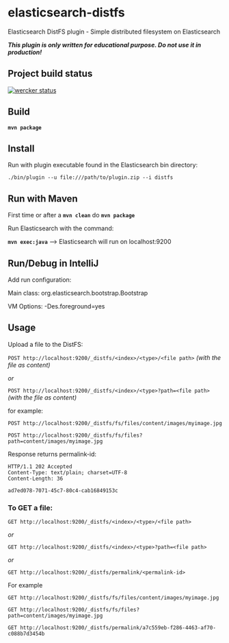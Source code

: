 # elasticsearch-distfs
Elasticsearch DistFS plugin - Simple distributed filesystem on Elasticsearch

***This plugin is only written for educational purpose. Do not use it in production!***

## Project build status
[![wercker status](https://app.wercker.com/status/1d899d8dce7aae8c7887d2d38af45830/m/master "wercker status")](https://app.wercker.com/project/bykey/1d899d8dce7aae8c7887d2d38af45830)

## Build
**`mvn package`**

## Install
Run with plugin executable found in the Elasticsearch bin directory:

`
./bin/plugin --u file:///path/to/plugin.zip --i distfs
`
## Run with Maven

First time or after a **`mvn clean`** do **`mvn package`**

Run Elasticsearch with the command:

**`mvn exec:java`**  --> Elasticsearch will run on localhost:9200

## Run/Debug in IntelliJ
Add run configuration:

Main class: org.elasticsearch.bootstrap.Bootstrap

VM Options: -Des.foreground=yes

## Usage
Upload a file to the DistFS:

```POST http://localhost:9200/_distfs/<index>/<type>/<file path>``` *(with the file as content)*

*or*

```POST http://localhost:9200/_distfs/<index>/<type>?path=<file path>``` *(with the file as content)*


for example:

```POST http://localhost:9200/_distfs/fs/files/content/images/myimage.jpg```

```POST http://localhost:9200/_distfs/fs/files?path=content/images/myimage.jpg```

Response returns permalink-id:

    HTTP/1.1 202 Accepted
    Content-Type: text/plain; charset=UTF-8 
    Content-Length: 36

    ad7ed078-7071-45c7-80c4-cab16849153c


### To GET a file:

```GET http://localhost:9200/_distfs/<index>/<type>/<file path>```

*or*

```GET http://localhost:9200/_distfs/<index>/<type>?path=<file path>```

*or*

```GET http://localhost:9200/_distfs/permalink/<permalink-id>```


For example

```GET http://localhost:9200/_distfs/fs/files/content/images/myimage.jpg```

```GET http://localhost:9200/_distfs/fs/files?path=content/images/myimage.jpg```

```GET http://localhost:9200/_distfs/permalink/a7c559eb-f286-4463-af70-c088b7d3454b```